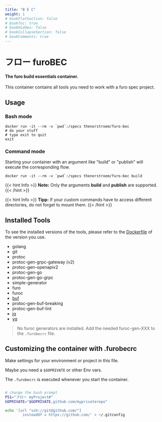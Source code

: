 ```yaml
---
title: "B E C"
weight: 1
# bookFlatSection: false
# bookToc: true
# bookHidden: false
# bookCollapseSection: false
# bookComments: true
---
```



# フロー furoBEC

#### The furo build essentials container.

This container contains all tools you need to work with a furo spec project.

## Usage
### Bash mode

    docker run -it --rm -v `pwd`:/specs thenorstroem/furo-bec
    # do your stuff
    # type exit to quit
    exit

### Command mode
Starting your container with an argument like "build" or "publish" will execute the corresponding flow.

    docker run -it --rm -v `pwd`:/specs thenorstroem/furo-bec build


{{< hint Info >}}
**Note:** Only the arguments **build** and **publish** are supported. 
{{< /hint >}}

{{< hint Info >}}
**Tipp:** If your custom commands have to access different directories, do not forget to mount them.
{{< /hint >}}

## Installed Tools
To see the installed versions of the tools, please refer to the [Dockerfile](https://github.com/eclipse/eclipsefuro/blob/main/BEC/Dockerfile) of the version you use.

- golang
- git
- protoc
- protoc-gen-grpc-gateway (v2)
- protoc-gen-openapiv2
- protoc-gen-go
- protoc-gen-go-grpc
- simple-generator
- furo
- furoc
- [buf](https://docs.buf.build/introduction)
- protoc-gen-buf-breaking
- protoc-gen-buf-lint
- [jq](https://stedolan.github.io/jq/)
- [yq](https://mikefarah.gitbook.io/yq/commands/read)

> No furoc generators are installed. Add the needed furoc-gen-XXX to the `.furobecrc` file.


## Customizing the container with .furobecrc
Make settings for your environment or project in this file. 

Maybe you need a `$GOPRIVATE` or other Env vars.

The `.furobecrc` is executed whenever you start the container.

```bash

# change the bash prompt
PS1="フロー myProject#"
GOPRIVATE="$GOPRIVATE,github.com/myprivaterepo"

echo '[url "ssh://git@github.com/"]
        insteadOf = https://github.com/' > ~/.gitconfig
        
```
   
